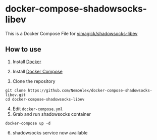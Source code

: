 # docker-compose-shadowsocks-libev

This is a Docker Compose File for [vimagick/shadowsocks-libev](https://hub.docker.com/r/vimagick/shadowsocks-libev/)

## How to use

1. Install [Docker](https://docs.docker.com/linux/step_one/)

2. Install [Docker Compose](https://docs.docker.com/compose/install/)

3. Clone the repository

  ```
  git clone https://github.com/NemoAlex/docker-compose-shadowsocks-libev.git
  cd docker-compose-shadowsocks-libev
  ```
4. Edit `docker-compose.yml`
5. Grab and run shadowsocks container

  ```
  docker-compose up -d
  ```

6. shadowsocks service now available
